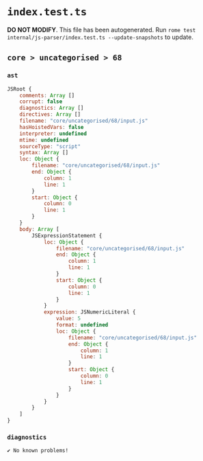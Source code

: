 # `index.test.ts`

**DO NOT MODIFY**. This file has been autogenerated. Run `rome test internal/js-parser/index.test.ts --update-snapshots` to update.

## `core > uncategorised > 68`

### `ast`

```javascript
JSRoot {
	comments: Array []
	corrupt: false
	diagnostics: Array []
	directives: Array []
	filename: "core/uncategorised/68/input.js"
	hasHoistedVars: false
	interpreter: undefined
	mtime: undefined
	sourceType: "script"
	syntax: Array []
	loc: Object {
		filename: "core/uncategorised/68/input.js"
		end: Object {
			column: 1
			line: 1
		}
		start: Object {
			column: 0
			line: 1
		}
	}
	body: Array [
		JSExpressionStatement {
			loc: Object {
				filename: "core/uncategorised/68/input.js"
				end: Object {
					column: 1
					line: 1
				}
				start: Object {
					column: 0
					line: 1
				}
			}
			expression: JSNumericLiteral {
				value: 5
				format: undefined
				loc: Object {
					filename: "core/uncategorised/68/input.js"
					end: Object {
						column: 1
						line: 1
					}
					start: Object {
						column: 0
						line: 1
					}
				}
			}
		}
	]
}
```

### `diagnostics`

```
✔ No known problems!

```
